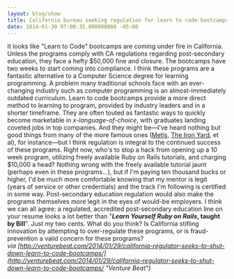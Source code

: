```yaml
---
layout: blog/show
title: California bureau seeking regulation for learn to code bootcamps
date: 2014-01-30 07:00:35.000000000 -05:00
---
```


It looks like "Learn to Code" bootcamps are coming under fire in California. Unless the programs comply with CA regulations regarding post-secondary education, they face a hefty $50,000 fine and closure. The bootcamps have two weeks to start coming into compliance. I think these programs are a fantastic alternative to a Computer Science degree for learning programming. A problem many traditional schools face with an ever-changing industry such as computer programming is an almost-immediately outdated curriculum. Learn to code bootcamps provide a more direct method to learning to program, provided by industry leaders and in a shorter timeframe. They are often touted as fantastic ways to quickly become marketable in *x-language-of-choice*, with graduates landing coveted jobs in top companies. And they might be—I've heard nothing but good things from many of the more famous ones ([Metis](http://www.thisismetis.com/ "Metis"), [The Iron Yard](http://theironyard.com/ "The Iron Yard"), et al), for instance—but I think regulation is integral to the continued success of these programs.  Right now, who's to stop a hack from opening up a 10 week program, utilizing freely available Ruby on Rails tutorials, and charging $10,000 a head? Nothing wrong with the freely available tutorial jaunt (perhaps even in these programs...), but if I'm paying ten thousand bucks or higher, I'd be much more comfortable knowing that my mentor is legit (years of service or other credentials) and the track I'm following is certified in some way. Post-secondary education regulation would also make the programs themselves more legit in the eyes of would-be employers. I think we can all agree: a regulated, accredited post-secondary education line on your resume looks a lot better than "***Learn Yourself Ruby on Rails*, taught by Bill**". Just my two cents. What do you think? Is California stifling innovation by attempting to over-regulate these programs, or is fraud-prevention a valid concern for these programs? *via [http://venturebeat.com/2014/01/29/california-regulator-seeks-to-shut-down-learn-to-code-bootcamps/](http://venturebeat.com/2014/01/29/california-regulator-seeks-to-shut-down-learn-to-code-bootcamps/ "Venture Beat")*  


